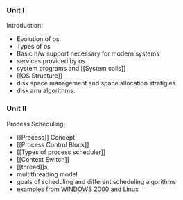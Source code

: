 ### Unit I
Introduction:
- Evolution of os
- Types of os
- Basic h/w support necessary for modern systems
- services provided by os
- system programs and [[System calls]]
- [[OS Structure]]
- disk space management and space allocation stratigies
- disk arm algorithms.

### Unit II
Process Scheduling:
- [[Process]] Concept
- [[Process Control Block]]
- [[Types of process scheduler]]
- [[Context Switch]]
- [[thread]]s
- multithreading model
- goals of scheduling and different scheduling algorithms
- examples from WINDOWS 2000 and Linux